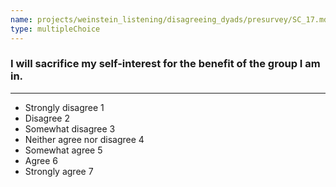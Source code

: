 ```yaml
---
name: projects/weinstein_listening/disagreeing_dyads/presurvey/SC_17.md
type: multipleChoice
---
```


### I will sacrifice my self-interest for the benefit of the group I am in.

---

- Strongly disagree 1
- Disagree 2
- Somewhat disagree 3
- Neither agree nor disagree 4
- Somewhat agree 5
- Agree 6
- Strongly agree 7
